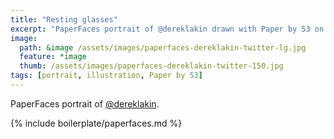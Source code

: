 ```yaml
---
title: "Resting glasses"
excerpt: "PaperFaces portrait of @dereklakin drawn with Paper by 53 on an iPad."
image: 
  path: &image /assets/images/paperfaces-dereklakin-twitter-lg.jpg 
  feature: *image
  thumb: /assets/images/paperfaces-dereklakin-twitter-150.jpg
tags: [portrait, illustration, Paper by 53]
---
```


PaperFaces portrait of [@dereklakin](http://twitter.com/dereklakin).

{% include boilerplate/paperfaces.md %}